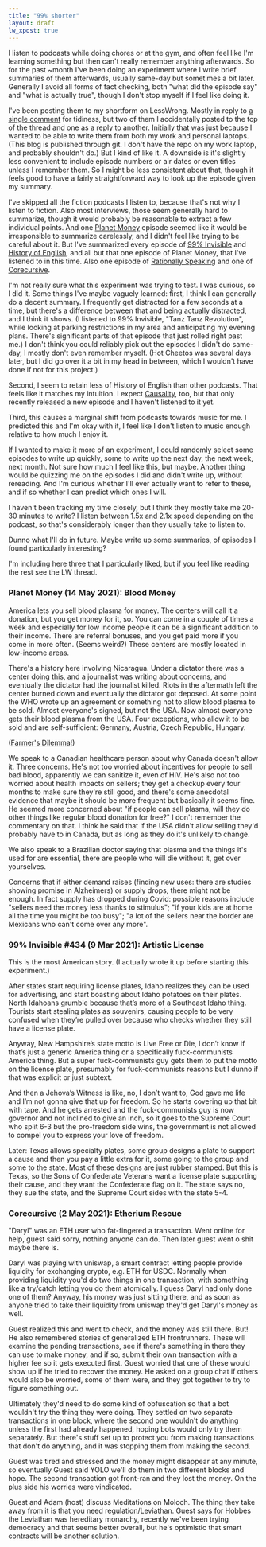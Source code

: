 ```yaml
---
title: "99% shorter"
layout: draft
lw_xpost: true
---
```

I listen to podcasts while doing chores or at the gym, and often feel like I'm learning something but then can't really remember anything afterwards. So for the past ~month I've been doing an experiment where I write brief summaries of them afterwards, usually same-day but sometimes a bit later. Generally I avoid all forms of fact checking, both "what did the episode say" and "what is actually true", though I don't stop myself if I feel like doing it.

I've been posting them to my shortform on LessWrong. Mostly in reply to [a single comment](https://lesswrong.com/posts/F5tF2ERAtK3RQzrfr/philh-s-shortform#comment-47yJKprTMqsGsyrgv) for tidiness, but two of them I accidentally posted to the top of the thread and one as a reply to another. Initially that was just because I wanted to be able to write them from both my work and personal laptops. (This blog is published through git. I don't have the repo on my work laptop, and probably shouldn't do.) But I kind of like it. A downside is it's slightly less convenient to include episode numbers or air dates or even titles unless I remember them. So I might be less consistent about that, though it feels good to have a fairly straightforward way to look up the episode given my summary.

I've skipped all the fiction podcasts I listen to, because that's not why I listen to fiction. Also most interviews, those seem generally hard to summarize, though it would probably be reasonable to extract a few individual points. And one [Planet Money](https://www.npr.org/sections/money/) episode seemed like it would be irresponsible to summarize carelessly, and I didn't feel like trying to be careful about it. But I've summarized every episode of [99% Invisible](https://99percentinvisible.org/) and [History of English](https://historyofenglishpodcast.com/), and all but that one episode of Planet Money, that I've listened to in this time. Also one episode of [Rationally Speaking](http://rationallyspeakingpodcast.org/) and one of [Corecursive](https://corecursive.com/).

I'm not really sure what this experiment was trying to test. I was curious, so I did it. Some things I've maybe vaguely learned: first, I think I can generally do a decent summary. I frequently get distracted for a few seconds at a time, but there's a difference between that and being actually distracted, and I think it shows. (I listened to 99% Invisible, "Tanz Tanz Revolution", while looking at parking restrictions in my area and anticipating my evening plans. There's significant parts of that episode that just rolled right past me.) I don't think you could reliably pick out the episodes I didn't do same-day, I mostly don't even remember myself. (Hot Cheetos was several days later, but I did go over it a bit in my head in between, which I wouldn't have done if not for this project.)

Second, I seem to retain less of History of English than other podcasts. That feels like it matches my intuition. I expect [Causality](https://engineered.network/causality/), too, but that only recently released a new episode and I haven't listened to it yet.

Third, this causes a marginal shift from podcasts towards music for me. I predicted this and I'm okay with it, I feel like I don't listen to music enough relative to how much I enjoy it.

If I wanted to make it more of an experiment, I could randomly select some episodes to write up quickly, some to write up the next day, the next week, next month. Not sure how much I feel like this, but maybe. Another thing would be quizzing me on the episodes I did and didn't write up, without rereading. And I'm curious whether I'll ever actually want to refer to these, and if so whether I can predict which ones I will.

I haven't been tracking my time closely, but I think they mostly take me 20-30 minutes to write? I listen between 1.5x and 2.1x speed depending on the podcast, so that's considerably longer than they usually take to listen to.

Dunno what I'll do in future. Maybe write up some summaries, of episodes I found particularly interesting?

I'm including here three that I particularly liked, but if you feel like reading the rest see the LW thread.

### Planet Money (14 May 2021): Blood Money

America lets you sell blood plasma for money. The centers will call it a donation, but you get money for it, so. You can come in a couple of times a week and especially for low income people it can be a significant addition to their income. There are referral bonuses, and you get paid more if you come in more often. (Seems weird?) These centers are mostly located in low-income areas.

There's a history here involving Nicaragua. Under a dictator there was a center doing this, and a journalist was writing about concerns, and eventually the dictator had the journalist killed. Riots in the aftermath left the center burned down and eventually the dictator got deposed. At some point the WHO wrote up an agreement or something not to allow blood plasma to be sold. Almost everyone's signed, but not the USA. Now almost everyone gets their blood plasma from the USA. Four exceptions, who allow it to be sold and are self-sufficient: Germany, Austria, Czech Republic, Hungary.

([Farmer's Dilemma!](http://reasonableapproximation.net/2015/05/05/farmers-dilemma.html))

We speak to a Canadian healthcare person about why Canada doesn't allow it. Three concerns. He's not too worried about incentives for people to sell bad blood, apparently we can sanitize it, even of HIV. He's also not too worried about health impacts on sellers; they get a checkup every four months to make sure they're still good, and there's some anecdotal evidence that maybe it should be more frequent but basically it seems fine. He seemed more concerned about "if people can sell plasma, will they do other things like regular blood donation for free?" I don't remember the commentary on that. I think he said that if the USA didn't allow selling they'd probably have to in Canada, but as long as they do it's unlikely to change.

We also speak to a Brazilian doctor saying that plasma and the things it's used for are essential, there are people who will die without it, get over yourselves.

Concerns that if either demand raises (finding new uses: there are studies showing promise in Alzheimers) or supply drops, there might not be enough. In fact supply has dropped during Covid: possible reasons include "sellers need the money less thanks to stimulus"; "if your kids are at home all the time you might be too busy"; "a lot of the sellers near the border are Mexicans who can't come over any more".

### 99% Invisible #434 (9 Mar 2021): Artistic License

This is the most American story. (I actually wrote it up before starting this experiment.)

After states start requiring license plates, Idaho realizes they can be used for advertising, and start boasting about Idaho potatoes on their plates. North Idahoans grumble because that’s more of a Southeast Idaho thing. Tourists start stealing plates as souvenirs, causing people to be very confused when they’re pulled over because who checks whether they still have a license plate.

Anyway, New Hampshire’s state motto is Live Free or Die, I don’t know if that’s just a generic America thing or a specifically fuck-communists America thing. But a super fuck-communists guy gets them to put the motto on the license plate, presumably for fuck-communists reasons but I dunno if that was explicit or just subtext.

And then a Jehova’s Witness is like, no, I don’t want to, God gave me life and I’m not gonna give that up for freedom. So he starts covering up that bit with tape. And he gets arrested and the fuck-communists guy is now governor and not inclined to give an inch, so it goes to the Supreme Court who split 6-3 but the pro-freedom side wins, the government is not allowed to compel you to express your love of freedom.

Later: Texas allows specialty plates, some group designs a plate to support a cause and then you pay a little extra for it, some going to the group and some to the state. Most of these designs are just rubber stamped. But this is Texas, so the Sons of Confederate Veterans want a license plate supporting their cause, and they want the Confederate flag on it. The state says no, they sue the state, and the Supreme Court sides with the state 5-4.

### Corecursive (2 May 2021): Etherium Rescue

"Daryl" was an ETH user who fat-fingered a transaction. Went online for help, guest said sorry, nothing anyone can do. Then later guest went o shit maybe there is.

Daryl was playing with uniswap, a smart contract letting people provide liquidity for exchanging crypto, e.g. ETH for USDC. Normally when providing liquidity you'd do two things in one transaction, with something like a try/catch letting you do them atomically. I guess Daryl had only done one of them? Anyway, his money was just sitting there, and as soon as anyone tried to take their liquidity from uniswap they'd get Daryl's money as well.

Guest realized this and went to check, and the money was still there. But! He also remembered stories of generalized ETH frontrunners. These will examine the pending transactions, see if there's something in there they can use to make money, and if so, submit their own transaction with a higher fee so it gets executed first. Guest worried that one of these would show up if he tried to recover the money. He asked on a group chat if others would also be worried, some of them were, and they got together to try to figure something out.

Ultimately they'd need to do some kind of obfuscation so that a bot wouldn't try the thing they were doing. They settled on two separate transactions in one block, where the second one wouldn't do anything unless the first had already happened, hoping bots would only try them separately. But there's stuff set up to protect you from making transactions that don't do anything, and it was stopping them from making the second.

Guest was tired and stressed and the money might disappear at any minute, so eventually Guest said YOLO we'll do them in two different blocks and hope. The second transaction got front-ran and they lost the money. On the plus side his worries were vindicated.

Guest and Adam (host) discuss Meditations on Moloch. The thing they take away from it is that you need regulation/Leviathan. Guest says for Hobbes the Leviathan was hereditary monarchy, recently we've been trying democracy and that seems better overall, but he's optimistic that smart contracts will be another solution.
